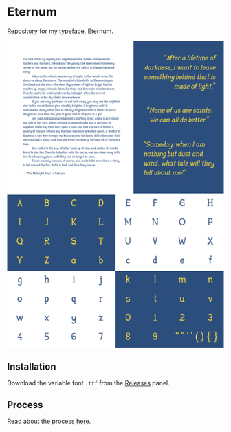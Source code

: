 # Eternum
Repository for my typeface, Eternum.

![](https://github.com/ChJus/Eternum/blob/main/docs/assets/images/1.png)
![](https://github.com/ChJus/Eternum/blob/main/docs/assets/images/2.png)

## Installation
Download the variable font `.ttf` from the [Releases](https://github.com/ChJus/Eternum/releases) panel.

## Process
Read about the process [here](https://github.com/ChJus/Eternum/blob/main/Process.md).
